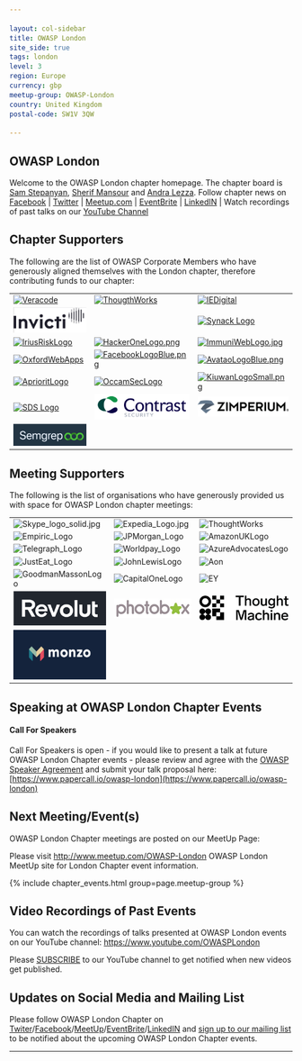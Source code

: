 ```yaml
---

layout: col-sidebar
title: OWASP London
site_side: true
tags: london
level: 3
region: Europe
currency: gbp
meetup-group: OWASP-London
country: United Kingdom
postal-code: SW1V 3QW

---
```

<!-- rebuild -->

OWASP London
-------------
Welcome to the OWASP London chapter homepage. The chapter board is <a href="mailto:sam.stepanyan@owasp.org">Sam Stepanyan</a>, <a href="mailto:sherif.mansour@owasp.org">Sherif Mansour</a> and <a href="mailto:andra.lezza@owasp.org">Andra Lezza</a>. Follow chapter news on [Facebook](https://www.facebook.com/OWASPLondon) | [Twitter](https://twitter.com/owasplondon) | [Meetup.com](https://meetup.com/OWASP-London) | [EventBrite](https://owasplondon.eventbrite.com/) | [LinkedIN](https://uk.linkedin.com/company/owasplondon) | Watch recordings of past talks on our [YouTube Channel](https://youtube.com/OWASPLondon)

Chapter Supporters
----------------
The following are the list of OWASP Corporate Members who have generously aligned themselves with the London chapter, therefore contributing funds to our chapter:

<table cellpadding="15" cellspacing="0">
<tr>
<td>
    <a href="https://www.veracode.com"><img src="assets/images/VeraCode_logo.png" alt="Veracode"/></a>
</td>
<td>
    <a href="https://www.thoughtworks.com"><img src="assets/images/ThoughtWorks-logo.png" alt="ThougthWorks"/></a>
</td>
<td>
    <a href="https://www.iedigital.com"><img src="assets/images/IEDigital-logo.png" alt="IEDigital"/></a>
</td>
</tr>
<tr>
<td>
  <a href="https://www.invicti.com"><img src="assets/images/InvictiLogo.png" width="240" alt="Invicti_Logo"/></a>
</td>
<td>
  <a href="https://www.gdssecurity.com/"><img src="assets/images/GDS_LOGO_SMALL.jpg" alt=""/></a>
</td>
<td>
  <a href="https://www.synack.com"><img src="assets/images/Synack_Logo.jpg" alt="Synack Logo"/></a>
</td>
</tr>
<tr>
<td>
  <a href="https://www.iriusrisk.com"><img src="assets/images/IriusRisk_logo.png" alt="IriusRiskLogo"/></a>
</td>
<td>
  <a href="https://www.hackerone.com"><img src="assets/images/HackerOneLogo.png" alt="HackerOneLogo.png"/></a>
</td>
<td>
  <a href="https://www.immuniweb.com"><img src="assets/images/ImmuniWebLogo.jpg" alt="ImmuniWebLogo.jpg"/></a>
</td>
</tr>
<tr>
<td>
  <a href="https://www.owadigital.co.uk"><img height="48" src="assets/images/owa_logo_2020.png" alt="OxfordWebApps"/></a>
</td>
<td>
  <a href="https://www.facebook.com"><img src="assets/images/FacebookLogoBlue.png" alt="FacebookLogoBlue.png"/></a>
</td>
<td>
  <a href="https://www.avatao.com"><img src="assets/images/AvataoLogoBlue.png" alt="AvataoLogoBlue.png"/></a>
</td>  
</tr>

<tr>
  <td>
   <a href="https://www.apriorit.com"><img src="assets/images/AprioritLogo.png" alt="AprioritLogo"/></a>
  </td>
  <td>
    <a href="https://www.occamsec.com"><img src="assets/images/OccamSecLogo.jpg" alt="OccamSecLogo"/></a>
  </td>
   <td>
       <a href="https://www.kiuwan.com"><img src="assets/images/KiuwanLogoSmall.png" alt="KiuwanLogoSmall.png"/></a>
    </td>
</tr>
  
  <tr>
  <td>
   <a href="https://www.specialistdata.com/"><img src="https://owasp.org/assets/images/corp-member-logo/SpecialistDataSolutionsLogo.png" alt="SDS Logo"/></a>
  </td>
  <td>
    <a href="https://www.contrastsecurity.com/"><img src="assets/images/contrast_sec_logo.png" alt="ContrastSecurityLogo"/></a>
  </td>
   <td>
       <a href="https://zimperium.com"><img src="assets/images/zimperium-logo.png" width="240" alt="ZimperiumLogo"/></a>
    </td>
</tr>
 
<tr>
    <td>
       <a href="https://r2c.dev"><img src="assets/images/SemgrepLogo.png" width="240" alt="r2cLogo"/></a>
    </td>
   <td>
      &nbsp;
    </td>
     <td>
       &nbsp;
    </td>
  </tr>   
</table>




Meeting Supporters
----------------

The following is the list of organisations who have generously provided us with space for OWASP London chapter meetings:

<table cellpadding="10" cellspacing="0" border="0">
<tr>
<td>
<img src="assets/images/Skype_logo_solid.jpg" alt="Skype_logo_solid.jpg"/>

</td>
<td>
<img src="assets/images/Expedia_Logo.jpg" alt="Expedia_Logo.jpg"/>

</td>
<td>
<img src="assets/images/ThoughtWorks-logo.png" alt="ThoughtWorks"/>

</td>
</tr>
<tr>
<td>
<img src="assets/images/Empiric_Logo.jpg" alt="Empiric_Logo"/>

</td>
<td>
<img src="assets/images/JPMorgan_Logo.jpg" alt="JPMorgan_Logo"/>

</td>
<td>
<img src="assets/images/AmazonUKLogo.jpg" alt="AmazonUKLogo"/>

</td>
</tr>
<tr>
<td>
<img src="assets/images/Telegraph_Logo.png" alt="Telegraph_Logo"/>

</td>
<td>
<img src="assets/images/Worldpay_Logo.png" alt="Worldpay_Logo"/>

</td>
<td>

<img src="assets/images/AzureAdvocatesLogo.png" alt="AzureAdvocatesLogo"/>

</td>
</tr>
<tr>
<td>
<img src="assets/images/JustEat_Logo.png" alt="JustEat_Logo"/>

</td>
<td>
<img src="assets/images/JohnLewisLogo.jpg" alt="JohnLewisLogo"/>

</td>
<td>
  <img src="assets/images/AonLogo.png" alt="Aon"/>
</td>
</tr>

<tr>
<td>
<img src="assets/images/GoodmanMassonLogo.jpg" alt="GoodmanMassonLogo"/>
</td>
<td>
<img src="assets/images/CapitalOneLogo.png" alt="CapitalOneLogo"/>
</td>
<td>
<img src="assets/images/EYLogo.png" alt="EY"/>
</td>
</tr>
  <tr>
    <td><img src="assets/images/Revolut_White_BG-B-P0.5.png" alt="Revolutlogo"/></td>
    <td><img src="assets/images/Photobox_logo.jpg" alt="Photobox"/></td>
    <td><a href="https://thoughtmachine.com"><img src="assets/images/TM_Logo_Black_200.png" alt="TM logo"/></a></td>
  </tr>
   <tr>
     <td><a href="https://monzo.com"><img src="assets/images/monzo.png" height="88" alt="monzologo"/></a></td>
    <td>&nbsp;</td>
    <td>&nbsp;</td>
  </tr>
</table>

Speaking at OWASP London Chapter Events
---------------------------------------

#### Call For Speakers

Call For Speakers is open - if you would like to present a talk at future OWASP London Chapter events - please review and agree with the [OWASP Speaker Agreement](https://owasp.org/www-policy/legal/speaker-agreement) and submit your talk proposal here: [https://www.papercall.io/owasp-london](https://www.papercall.io/owasp-london)

Next Meeting/Event(s)
---------------------

[//]: # (Comment: When updating the next event info also update the next event tab)


OWASP London Chapter meetings are posted on our MeetUp Page:

Please visit <a href="http://www.meetup.com/OWASP-London">http://www.meetup.com/OWASP-London</a> OWASP London MeetUp site for London Chapter event information.

{% include chapter_events.html group=page.meetup-group %}

Video Recordings of Past Events
--------------------------------
You can watch the recordings of talks presented at OWASP London events on our YouTube channel: https://www.youtube.com/OWASPLondon

Please [SUBSCRIBE](https://www.youtube.com/OWASPLondon?sub_confirmation=1) to our YouTube channel to get notified when new videos get published.

Updates on Social Media and Mailing List
---------------------
Please follow OWASP London Chapter on <a href="https://twitter.com/OWASPLondon">Twiter</a>/<a href="https://facebook.com/OWASPLondon">Facebook</a>/<a href="https://meetup.com/OWASP-London">MeetUp</a>/<a href="https://owasplondon.eventbrite.com">EventBrite</a>/<a href="https://www.linkedin.com/company/owasplondon">LinkedIN</a> and <a href="https://groups.google.com/a/owasp.org/forum/#!forum/london-chapter/join">sign up to our mailing list</a> to be notified about the upcoming OWASP London Chapter events.

---
